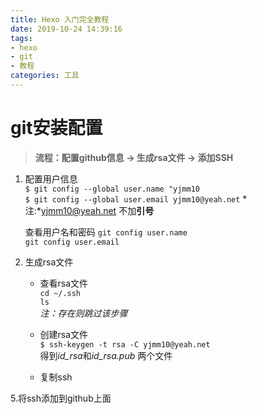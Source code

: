 ```yaml
---
title: Hexo 入门完全教程
date: 2019-10-24 14:39:16
tags:
- hexo
- git
- 教程
categories: 工具
---
```



# git安装配置
> **流程：配置github信息 -> 生成rsa文件 -> 添加SSH**   
> 
1. 配置用户信息  
    `$ git config --global user.name "yjmm10`  
    `$ git config --global user.email yjmm10@yeah.net`
*注:*yjmm10@yeah.net 不加**引号**

   查看用户名和密码
    `git config user.name`     
    `git config user.email`   

2. 生成rsa文件  
   - 查看rsa文件  
        `cd ~/.ssh`   
        `ls`   
    *注：存在则跳过该步骤*
   - 创建rsa文件   
        `$ ssh-keygen -t rsa -C yjmm10@yeah.net`  
        得到*id_rsa*和*id_rsa.pub*  两个文件

   - 复制ssh

5.将ssh添加到github上面
